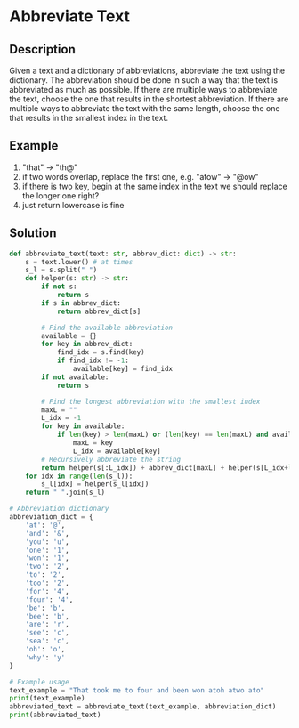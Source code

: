 # Abbreviate Text

## Description

Given a text and a dictionary of abbreviations, abbreviate the text using the dictionary. The abbreviation should be done in such a way that the text is abbreviated as much as possible. If there are multiple ways to abbreviate the text, choose the one that results in the shortest abbreviation. If there are multiple ways to abbreviate the text with the same length, choose the one that results in the smallest index in the text.

## Example

1. "that" -> "th@"
2. if two words overlap, replace the first one, e.g. "atow" -> "@ow"
3. if there is two key, begin at the same index in the text we should replace the longer one right?
4. just return lowercase is fine

## Solution

```python
def abbreviate_text(text: str, abbrev_dict: dict) -> str:
    s = text.lower() # at times
    s_l = s.split(" ")
    def helper(s: str) -> str:
        if not s:
            return s
        if s in abbrev_dict:
            return abbrev_dict[s]

        # Find the available abbreviation
        available = {}
        for key in abbrev_dict:
            find_idx = s.find(key)
            if find_idx != -1:
                available[key] = find_idx
        if not available:
            return s

        # Find the longest abbreviation with the smallest index
        maxL = ""
        L_idx = -1
        for key in available:
            if len(key) > len(maxL) or (len(key) == len(maxL) and available[key] < L_idx):
                maxL = key
                L_idx = available[key]
        # Recursively abbreviate the string
        return helper(s[:L_idx]) + abbrev_dict[maxL] + helper(s[L_idx+len(maxL):])
    for idx in range(len(s_l)):
        s_l[idx] = helper(s_l[idx])
    return " ".join(s_l)

# Abbreviation dictionary
abbreviation_dict = {
    'at': '@',
    'and': '&',
    'you': 'u',
    'one': '1',
    'won': '1',
    'two': '2',
    'to': '2',
    'too': '2',
    'for': '4',
    'four': '4',
    'be': 'b',
    'bee': 'b',
    'are': 'r',
    'see': 'c',
    'sea': 'c',
    'oh': 'o',
    'why': 'y'
}

# Example usage
text_example = "That took me to four and been won atoh atwo ato"
print(text_example)
abbreviated_text = abbreviate_text(text_example, abbreviation_dict)
print(abbreviated_text)
```
